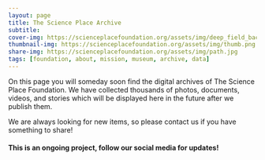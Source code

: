 ```yaml
---
layout: page
title: The Science Place Archive
subtitle:
cover-img: https://scienceplacefoundation.org/assets/img/deep_field_backing.png
thumbnail-img: https://scienceplacefoundation.org/assets/img/thumb.png
share-img: https://scienceplacefoundation.org/assets/img/path.jpg
tags: [foundation, about, mission, museum, archive, data]
---
```


On this page you will someday soon find the digital archives of
The Science Place Foundation. We have collected thousands of 
photos, documents, videos, and stories which will be displayed
here in the future after we publish them. 

We are always looking for new items, so please contact us if 
you have something to share!

#### This is an ongoing project, follow our social media for updates!

